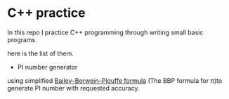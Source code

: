 # C++ practice
In this repo I practice C++ programming through writing small basic programs.

here is the list of them.

- PI number generator

using simplified [Bailey–Borwein–Plouffe formula](https://en.wikipedia.org/wiki/Bailey%E2%80%93Borwein%E2%80%93Plouffe_formula) (The BBP formula for π)to generate PI number with requested accuracy.

